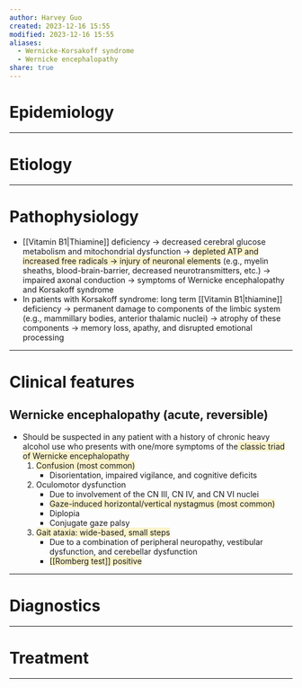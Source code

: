 ```yaml
---
author: Harvey Guo
created: 2023-12-16 15:55
modified: 2023-12-16 15:55
aliases:
  - Wernicke-Korsakoff syndrome
  - Wernicke encephalopathy
share: true
---
```

# Epidemiology


---
# Etiology


---
# Pathophysiology
- [[Vitamin B1|Thiamine]] deficiency → decreased cerebral glucose metabolism and mitochondrial dysfunction → <span style="background:rgba(240, 200, 0, 0.2)">depleted ATP and increased free radicals → injury of neuronal elements</span> (e.g., myelin sheaths, blood-brain-barrier, decreased neurotransmitters, etc.) → impaired axonal conduction → symptoms of Wernicke encephalopathy and Korsakoff syndrome
- In patients with Korsakoff syndrome: long term [[Vitamin B1|thiamine]] deficiency → permanent damage to components of the limbic system (e.g., mammillary bodies, anterior thalamic nuclei) → atrophy of these components → memory loss, apathy, and disrupted emotional processing

---
# Clinical features
## Wernicke encephalopathy (acute, reversible)
- Should be suspected in any patient with a history of chronic heavy alcohol use who presents with one/more symptoms of the<span style="background:rgba(240, 200, 0, 0.2)"> classic triad of Wernicke encephalopathy</span> 
	1. <span style="background:rgba(240, 200, 0, 0.2)">Confusion (most common) </span>
		- Disorientation, impaired vigilance, and cognitive deficits
	2. Oculomotor dysfunction 
		- Due to involvement of the CN III, CN IV, and CN VI nuclei
		- <span style="background:rgba(240, 200, 0, 0.2)">Gaze-induced horizontal/vertical nystagmus (most common)</span>
		- Diplopia 
		- Conjugate gaze palsy
	3. <span style="background:rgba(240, 200, 0, 0.2)">Gait ataxia: wide-based, small steps </span>
		- Due to a combination of peripheral neuropathy, vestibular dysfunction, and cerebellar dysfunction
		- <span style="background:rgba(240, 200, 0, 0.2)">[[Romberg test]] positive</span>

---
# Diagnostics


---
# Treatment


---
